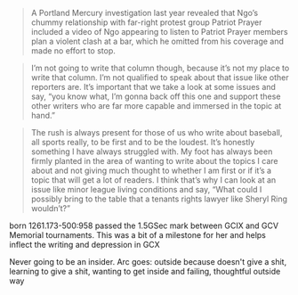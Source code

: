 > A Portland Mercury investigation last year revealed that Ngo’s chummy relationship with far-right protest group Patriot Prayer included a video of Ngo appearing to listen to Patriot Prayer members plan a violent clash at a bar, which he omitted from his coverage and made no effort to stop.

> I’m not going to write that column though, because it’s not my place to write that column. I’m not qualified to speak about that issue like other reporters are. It’s important that we take a look at some issues and say, “you know what, I’m gonna back off this one and support these other writers who are far more capable and immersed in the topic at hand.”

> The rush is always present for those of us who write about baseball, all sports really, to be first and to be the loudest. It’s honestly something I have always struggled with. My foot has always been firmly planted in the area of wanting to write about the topics I care about and not giving much thought to whether I am first or if it’s a topic that will get a lot of readers. I think that’s why I can look at an issue like minor league living conditions and say, “What could I possibly bring to the table that a tenants rights lawyer like Sheryl Ring wouldn’t?” 

born 1261.173-500:958
passed the 1.5GSec mark between GCIX and GCV Memorial tournaments. This was a bit of a milestone for her and helps inflect the writing and depression in GCX

Never going to be an insider. Arc goes: outside because doesn't give a shit, learning to give a shit, wanting to get inside and failing, thoughtful outside way